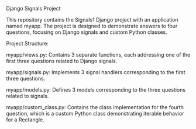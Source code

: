 Django Signals Project

This repository contains the Signals1 Django project with an application named myapp. The project is designed to demonstrate answers to four questions, focusing on Django signals and custom Python classes.

Project Structure:

myapp/views.py: Contains 3 separate functions, each addressing one of the first three questions related to Django signals.

myapp/signals.py: Implements 3 signal handlers corresponding to the first three questions.

myapp/models.py: Defines 3 models corresponding to the three questions related to signals.

myapp/custom_class.py: Contains the class implementation for the fourth question, which is a custom Python class demonstrating iterable behavior for a Rectangle.
